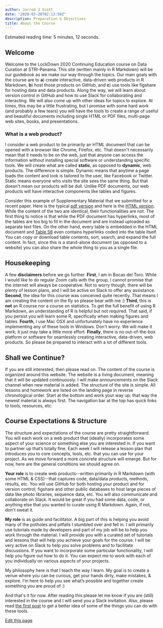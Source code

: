 ```yaml
---
author: Jarrod J Scott
date: "2020-03-28T02:13:50Z"
description: Preparation & Objectives
title: About the Course
---
```


Estimated reading time: 5 minutes, 12 seconds.

## Welcome

Welcome to the LockDown 2020 Continuing Education course on Data Curation at STRI-Panama. This site (written mainly in R Markdown) will be our guidebook as we make our way through the topics. Our main goals with the course are to **a**) create interactive, data-driven web products in R Markdown, **b**) host those products on GitHub, and **c**)  use tools like figshare for hosting data and data products. Along the way, we will  learn about version control in GitHub and how to use Slack for collaborating and interacting. We will also come up with other ideas for topics to explore. At times, this may be a little frustrating, but I promise with some hard work (and probably a few tears) you will have the tools to create a range of useful and beautiful documents including single HTML or PDF files, multi-page web sites, books, and presentations.

### What is a web product?

I consider a web product to be primarily an HTML document that can be opened with a browser like Chrome, Firefox, etc. That doesn't necessarily mean  that it needs to be on the web, just that anyone can access the information without installing special software or understanding specific tools. We will  create what are called **static**, as opposed to **dynamic**, web products. The difference is simple. Dynamic means that anytime a page loads the content and look is tailored to the user, like Facebook or Twitter. Static means everyone who visits the site sees the same thing. But that doesn't mean our products will be dull. Unlike PDF documents, our web products will have interactive components like tables and figures.

Consider this example of Supplementary Material that we submitted for a recent paper. Here is the typical [pdf version](/page/files/Scott_Supplementary.pdf) and here is the [HTML version](https://istmobiome.github.io/DIGEST/Supplementary.html). While the content of the two are identical, their functionalities are not. The first thing to notice is that while the PDF document has hyperlinks, most of the tables are too big to fit in the document and are instead uploaded as separate text files. On the other hand, every table is embedded in the HTML document and [Table S6](https://istmobiome.github.io/DIGEST/Supplementary.html#table_s6) even contains hyperlinks coded into the table itself. You can copy or download table contents, sort, search, and expand the full content. In fact, since this is a stand-alone document (as opposed to a website) you can also share  the whole thing to you as a single file.

## Housekeeping

A few **disclaimers** before we go further. **First**, I am in Bocas del Toro. While I would like to do regular Zoom calls with the group, I cannot promise that the internet will always be cooperative. Not to worry though, there will be plenty of lesson plans, and I will be active on Slack to offer any assistance. **Second**, the idea for this course was conceived quite recently. That means I am creating the content on the fly so please bear with me :) **Third**, this is **not** an R course nor a course on statistics. To get the full benefit of using R Markdown, an understanding of R is helpful but not required. That said, if you persist you will learn some R, specifically when making figures and tables. **Fourth**, I use Mac OSX and unfortunately have no experience implementing any of these tools in Windows. Don't worry. We will make it work; it just may take a little more effort. **Finally**, there is no out-of-the-box platform or software for seamlessly creating interactive, data-driven, web products. So please be prepared to interact with a lot of different tools.

## Shall we Continue?

If you are still interested, then please read on. The content of the course is organized around this website. The website is a living document, meaning that it will be updated continuously. I will make announcements on the Slack channel when new material is added. The structure of the site is simple. All lessons and homework are listed on the landing page in reverse chronological order. Start at the bottom and work your way up; that way the newest material is always first. The navigation bar at the top has quick links to tools, resources, etc.

## Course Expectations & Structure

The structure  and  expectations of the course are pretty straightforward. You will each work on a web product that (ideally) incorporates some aspect of your science or something else you are interested in. If you want to partner up that’s totally fine. Each week I will release a lesson plan that introduces you to core concepts, tools, etc. that you can use for your project. As we move forward a more concrete structure will emerge. But for now, here are the general conditions we should agree on.

**Your role** is to create web products--written primarily in R Markdown (with some HTML & CSS)--that captures code, data/data products, methods, results, etc. You will use GitHub for both hosting your product and for version control; figshare and other public databases to host large pieces of data like photo libraries, sequence data, etc. You will also communicate and collaborate on Slack. It would be great if you had some data, code, or anything else that you wanted to curate using R Markdown. Again, if not, don't sweat it.

**My role** is as guide and facilitator. A big part of this is helping you avoid many of the potholes and pitfalls I stumbled over and fell in. I will primarily use tutorials made by developers and part of my job will be to help you work through the material. I will provide you with a curated set of tutorials and lessons that will help you achieve your goals for the course. I will be very active on Slack to help you solve problems and to facilitate discussions. If you want to incorporate some particular functionality, I will help you figure out how to do it. You can expect me to work with each of you individually on various aspects of your projects.

My philosophy here is that I teach the way I learn. My goal is to create a venue where you can be curious, get your hands dirty, make mistakes, & explore. I’m here to help you see what’s possible and together create something you are proud of :)

And that's it for now. After reading this please let me know if you are (still) interested in the course and I will send you a Slack invitation. Also, please read [the first post](/2020/03/28/2020-03-28-r-rmarkdown/) to get a better idea of some of the things you can do with these tools.


<p class="edit-page">
  <a href="https://github.com/stri-con/data-curation/blob/master/content/page/about.md">
    <i class="fas fa-pen pr-2"></i>  <i class="fa fa-pencil" aria-hidden="true"></i> Edit this page
  </a>
</p>

